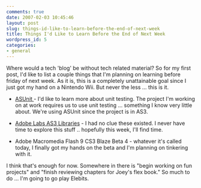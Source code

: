 ```yaml
---
comments: true
date: 2007-02-03 10:45:46
layout: post
slug: things-id-like-to-learn-before-the-end-of-next-week
title: Things I'd Like to Learn Before the End of Next Week
wordpress_id: 5
categories:
- general
---
```


Where would a tech 'blog' be without tech related material?  So for my first post, I'd like to list a couple things that I'm planning on learning before friday of next week.  As it is, this is a completely unattainable goal since I just got my hand on a Nintendo Wii.  But never the less ... this is it.



	
  * [ASUnit ](http://www.asunit.org/)- I'd like to learn more about unit testing.  The project I'm working on at work requires us to use unit testing ... something I know very little about.  We're using ASUnit since the project is in AS3.

	
  * [Adobe Labs AS3 Libraries](http://labs.adobe.com/wiki/index.php/ActionScript_3:resources:apis:libraries) -  I had no clue these existed. I never have time to explore this stuff .. hopefully this week, I'll find time.

	
  * Adobe Macromedia Flash 9 CS3 Blaze Beta 4 - whatever it's called today, I finally got my hands on the beta and I'm planning on tinkering with it.


I think that's enough for now.  Somewhere in there is "begin working on fun projects" and "finish reviewing chapters for Joey's flex book."   So much to do ... I'm going to go play Elebits.

